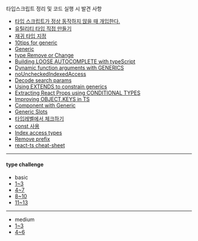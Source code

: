 타입스크립트 정리 및 코드 실행 시 발견 사항

- [타입 스크립트가 정상 동작하지 않을 때 개입한다.](./pages/2024-09-16.md)
- [유틸리티 타입 직접 만들기](./pages/2024-09-20.md)
- [재귀 타입 지정](./pages/2024-09-23.md)
- [10tips for generic](./pages/10tipsForGeneric.ts)
- [Generic](./pages/Generic.md)
- [type Remove or Change](./pages/typeRemoveOrChange.md)
- [Building LOOSE AUTOCOMPLETE with typeScript](./pages/looseAutoComplete.md)
- [Dynamic function arguments with GENERICS](./pages/dynamicfunctionWithGenerics.md)
- [noUncheckedIndexedAccess](./pages/noUncheckedIndexedAccess.md)
- [Decode search params](./pages/decodeSearchParams.md)
- [Using EXTENDS to constrain generics](./pages/usingExtneds.md)
- [Extracting React Props using CONDITIONAL TYPES](./pages/ExtractingReactProps.md)
- [Improving OBJECT.KEYS in TS](./pages/ObjectKeys.md)
- [Component with Generic](./pages/ComponentWithGeneric.md)
- [Generic Slots](./pages/GenericSlots.md)
- [타입레벨에서 체크하기](./pages/DeepPartial.md)
- [const 사용](./pages/const.md)
- [Index access types](./pages/indexAccessType.md)
- [Remove prefix](./pages/RemovePrefix.md)
- [react-ts cheat-sheet](https://react-typescript-cheatsheet.netlify.app/docs/basic/getting-started/basic_type_example)

---

#### type challenge

- basic
- [1~3](./challenge/basic1~3.md)
- [4~7](./challenge/basic4~7.md)
- [8~10](./challenge/basic8~10.md)
- [11~13](./challenge/basic11~13.md)

---

- medium
- [1~3](./challenge/medium1~3.md)
- [4~6](./challenge/medium4~6.md)
